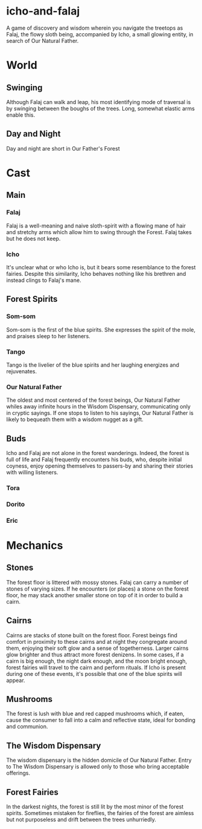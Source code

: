 # icho-and-falaj

A game of discovery and wisdom wherein you navigate the treetops as Falaj, the flowy sloth being, accompanied by Icho, a small glowing entity, in search of Our Natural Father.

# World

## Swinging

Although Falaj can walk and leap, his most identifying mode of traversal is by swinging between the boughs of the trees. Long, somewhat elastic arms enable this.

## Day and Night

Day and night are short in Our Father's Forest

# Cast

## Main

### Falaj

Falaj is a well-meaning and naive sloth-spirit with a flowing mane of hair and stretchy arms which allow him to swing through the Forest. Falaj takes but he does not keep.

### Icho

It's unclear what or who Icho is, but it bears some resemblance to the forest fairies. Despite this similarity, Icho behaves nothing like his brethren and instead clings to Falaj's mane.

## Forest Spirits

### Som-som

Som-som is the first of the blue spirits. She expresses the spirit of the mole, and praises sleep to her listeners.

### Tango

Tango is the livelier of the blue spirits and her laughing energizes and rejuvenates.

### Our Natural Father

The oldest and most centered of the forest beings, Our Natural Father whiles away infinite hours in the Wisdom Dispensary,  communicating only in cryptic sayings. If one stops to listen to his sayings, Our Natural Father is likely to bequeath them with a wisdom nugget as a gift.

## Buds

Icho and Falaj are not alone in the forest wanderings. Indeed, the forest is full of life and Falaj frequently encounters his buds, who, despite initial coyness, enjoy opening themselves to passers-by and sharing their stories with willing listeners.

### Tora

### Dorito

### Eric



# Mechanics

## Stones

The forest floor is littered with mossy stones. Falaj can carry a number of stones of varying sizes. If he encounters (or places) a stone on the forest floor, he may stack another smaller stone on top of it in order to build a cairn.

## Cairns

Cairns are stacks of stone built on the forest floor. Forest beings find comfort in proximity to these cairns and at night they congregate around them, enjoying their soft glow and a sense of togetherness. Larger cairns glow brighter and thus attract more forest denizens. In some cases, if a cairn is big enough, the night dark enough, and the moon bright enough, forest fairies will travel to the cairn and perform rituals. If Icho is present during one of these events, it's possible that one of the blue spirits will appear.

## Mushrooms

The forest is lush with blue and red capped mushrooms which, if eaten, cause the consumer to fall into a calm and reflective state, ideal for bonding and communion.

## The Wisdom Dispensary

The wisdom dispensary is the hidden domicile of Our Natural Father. Entry to The Wisdom Dispensary is allowed only to those who bring acceptable offerings.

## Forest Fairies

In the darkest nights, the forest is still lit by the most minor of the forest spirits. Sometimes mistaken for fireflies, the fairies of the forest are aimless but not purposeless and drift between the trees unhurriedly.
